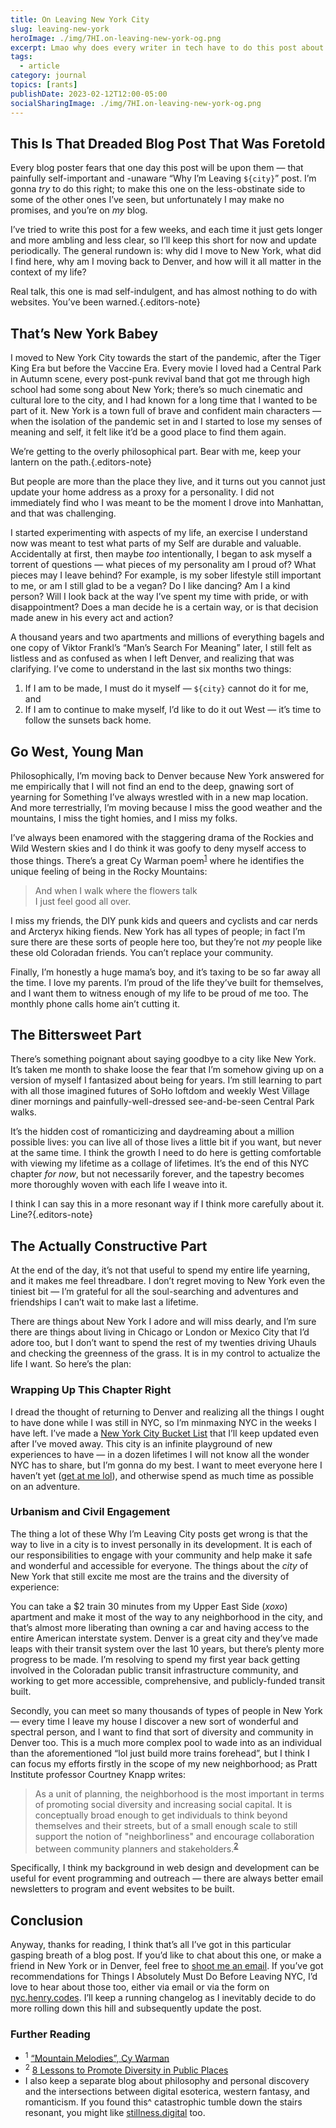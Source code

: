```yaml
---
title: On Leaving New York City
slug: leaving-new-york
heroImage: ./img/7HI.on-leaving-new-york-og.png
excerpt: Lmao why does every writer in tech have to do this post about why they’re leaving their city? It’s punishing! Anyway here’s mine. :)
tags:
  - article
category: journal
topics: [rants]
publishDate: 2023-02-12T12:00-05:00
socialSharingImage: ./img/7HI.on-leaving-new-york-og.png
---
```


## This Is That Dreaded Blog Post That Was Foretold

Every blog poster fears that one day this post will be upon them — that painfully self-important and -unaware “Why I’m Leaving `${city}`” post. I’m gonna _try_ to do this right; to make this one on the less-obstinate side to some of the other ones I’ve seen, but unfortunately I may make no promises, and you’re on _my_ blog.

I’ve tried to write this post for a few weeks, and each time it just gets longer and more ambling and less clear, so I’ll keep this short for now and update periodically. The general rundown is: why did I move to New York, what did I find here, why am I moving back to Denver, and how will it all matter in the context of my life?

Real talk, this one is mad self-indulgent, and has almost nothing to do with websites. You’ve been warned.{.editors-note}

## That’s New York Babey

I moved to New York City towards the start of the pandemic, after the Tiger King Era but before the Vaccine Era. Every movie I loved had a Central Park in Autumn scene, every post-punk revival band that got me through high school had some song about New York; there’s so much cinematic and cultural lore to the city, and I had known for a long time that I wanted to be part of it. New York is a town full of brave and confident main characters — when the isolation of the pandemic set in and I started to lose my senses of meaning and self, it felt like it’d be a good place to find them again.

We’re getting to the overly philosophical part. Bear with me, keep your lantern on the path.{.editors-note}

But people are more than the place they live, and it turns out you cannot just update your home address as a proxy for a personality. I did not immediately find who I was meant to be the moment I drove into Manhattan, and that was challenging.

I started experimenting with aspects of my life, an exercise I understand now was meant to test what parts of my Self are durable and valuable. Accidentally at first, then maybe _too_ intentionally, I began to ask myself a torrent of questions — what pieces of my personality am I proud of? What pieces may I leave behind? For example, is my sober lifestyle still important to me, or am I still glad to be a vegan? Do I like dancing? Am I a kind person? Will I look back at the way I’ve spent my time with pride, or with disappointment? Does a man decide he is a certain way, or is that decision made anew in his every act and action?

A thousand years and two apartments and millions of everything bagels and one copy of Viktor Frankl’s “Man’s Search For Meaning” later, I still felt as listless and as confused as when I left Denver, and realizing that was clarifying. I’ve come to understand in the last six months two things:

1. If I am to be made, I must do it myself — `${city}` cannot do it for me, and
2. If I am to continue to make myself, I’d like to do it out West — it’s time to follow the sunsets back home.

## Go West, Young Man

Philosophically, I’m moving back to Denver because New York answered for me empirically that I will not find an end to the deep, gnawing sort of yearning for Something I’ve always wrestled with in a new map location. And more terrestrially, I’m moving because I miss the good weather and the mountains, I miss the tight homies, and I miss my folks.

I’ve always been enamored with the staggering drama of the Rockies and Wild Western skies and I do think it was goofy to deny myself access to those things. There’s a great Cy Warman poem<sup><a href="#footnote-1">1</a></sup> where he identifies the unique feeling of being in the Rocky Mountains:

> And when I walk where the flowers talk  
> I just feel good all over.


I miss my friends, the DIY punk kids and queers and cyclists and car nerds and Arcteryx hiking fiends. New York has all types of people; in fact I’m sure there are these sorts of people here too, but they’re not _my_ people like these old Coloradan friends. You can’t replace your community.

Finally, I’m honestly a huge mama’s boy, and it’s taxing to be so far away all the time. I love my parents. I’m proud of the life they’ve built for themselves, and I want them to witness enough of my life to be proud of me too. The monthly phone calls home ain’t cutting it.

## The Bittersweet Part

There’s something poignant about saying goodbye to a city like New York. It’s taken me month to shake loose the fear that I’m somehow giving up on a version of myself I fantasized about being for years. I’m still learning to part with all those imagined futures of SoHo loftdom and weekly West Village diner mornings and painfully-well-dressed see-and-be-seen Central Park walks.

It’s the hidden cost of romanticizing and daydreaming about a million possible lives: you can live all of those lives a little bit if you want, but never at the same time. I think the growth I need to do here is getting comfortable with viewing my lifetime as a collage of lifetimes. It’s the end of this NYC chapter _for now_, but not necessarily forever, and the tapestry becomes more thoroughly woven with each life I weave into it.

I think I can say this in a more resonant way if I think more carefully about it. Line?{.editors-note}

## The Actually Constructive Part

At the end of the day, it’s not that useful to spend my entire life yearning, and it makes me feel threadbare. I don’t regret moving to New York even the tiniest bit — I’m grateful for all the soul-searching and adventures and friendships I can’t wait to make last a lifetime.

There are things about New York I adore and will miss dearly, and I’m sure there are things about living in Chicago or London or Mexico City that I’d adore too, but I don’t want to spend the rest of my twenties driving Uhauls and checking the greenness of the grass. It is in my control to actualize the life I want. So here’s the plan:

### Wrapping Up This Chapter Right

I dread the thought of returning to Denver and realizing all the things I ought to have done while I was still in NYC, so I’m minmaxing NYC in the weeks I have left. I’ve made a [New York City Bucket List](https://nyc.henry.codes) that I’ll keep updated even after I’ve moved away. This city is an infinite playground of new experiences to have — in a dozen lifetimes I will not know all the wonder NYC has to share, but I’m gonna do my best. I want to meet everyone here I haven’t yet ([get at me lol](mailto:yo@henry.codes?subject=Let%E2%80%99s%20Hang%20Out%20Bestie)), and otherwise spend as much time as possible on an adventure.

### Urbanism and Civil Engagement

The thing a lot of these Why I’m Leaving City posts get wrong is that the way to live in a city is to invest personally in its development. It is each of our responsibilities to engage with your community and help make it safe and wonderful and accessible for everyone. The things about the _city_ of New York that still excite me most are the trains and the diversity of experience:

You can take a $2 train 30 minutes from my Upper East Side (_xoxo_) apartment and make it most of the way to any neighborhood in the city, and that’s almost more liberating than owning a car and having access to the entire American interstate system. Denver is a great city and they’ve made leaps with their transit system over the last 10 years, but there’s plenty more progress to be made. I’m resolving to spend my first year back getting involved in the Coloradan public transit infrastructure community, and working to get more accessible, comprehensive, and publicly-funded transit built.

Secondly, you can meet so many thousands of types of people in New York — every time I leave my house I discover a new sort of wonderful and spectral person, and I want to find that sort of diversity and community in Denver too. This is a much more complex pool to wade into as an individual than the aforementioned “lol just build more trains forehead”, but I think I can focus my efforts firstly in the scope of my new neighborhood; as Pratt Institute professor Courtney Knapp writes:

> As a unit of planning, the neighborhood is the most important in terms of promoting social diversity and increasing social capital. It is conceptually broad enough to get individuals to think beyond themselves and their streets, but of a small enough scale to still support the notion of "neighborliness" and encourage collaboration between community planners and stakeholders.<sup><a href="#footnote-2">2</a></sup>

Specifically, I think my background in web design and development can be useful for event programming and outreach — there are always better email newsletters to program and event websites to be built.

## Conclusion

Anyway, thanks for reading, I think that’s all I’ve got in this particular gasping breath of a blog post. If you’d like to chat about this one, or make a friend in New York or in Denver, feel free to [shoot me an email](mailto:yo@henry.codes). If you’ve got recommendations for Things I Absolutely Must Do Before Leaving NYC, I’d love to hear about those too, either via email or via the form on [nyc.henry.codes](https://nyc.henry.codes). I’ll keep a running changelog as I inevitably decide to do more rolling down this hill and subsequently update the post.

### Further Reading

- <sup id="footnote-1">1</sup> [“Mountain Melodies”, Cy Warman](https://www.google.com/books/edition/_/btEgAAAAMAAJ?hl=en&gbpv=1&pg=PA7)
- <sup id="footnote-2">2</sup> [8 Lessons to Promote Diversity in Public Places](https://www.pps.org/article/diversityinpublicspaces)
- I also keep a separate blog about philosophy and personal discovery and the intersections between digital esoterica, western fantasy, and romanticism. If you found this^ catastrophic tumble down the stairs resonant, you might like [stillness.digital](https://stillness.digital/) too.
